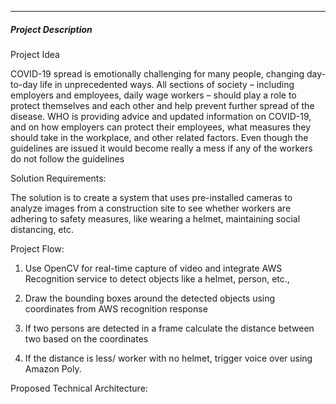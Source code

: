 
---

<h5 id="project-description">Project Description</h5>
<p>Project Idea</p>
<p>COVID-19 spread is emotionally challenging for many people, changing day-to-day life in unprecedented ways. All sections of society – including employers and employees, daily wage workers – should play a role to protect themselves and each other and help prevent further spread of the disease. WHO is providing advice and updated information on COVID-19, and on how employers can protect their employees, what measures they should take in the workplace, and other related factors. Even though the guidelines are issued it would become really a mess if any of the workers do not follow the guidelines</p>
<p>Solution Requirements:</p>
<p>The solution is to create a system that uses pre-installed cameras to analyze images from a construction site to see whether workers are adhering to safety measures, like wearing a helmet, maintaining social distancing, etc.</p>
<p>Project Flow:</p>
<ol>
<li>
<p>Use OpenCV for real-time capture of video and integrate AWS Recognition service to detect objects like a helmet, person, etc.,</p>
</li>
<li>
<p>Draw the bounding boxes around the detected objects using coordinates from AWS recognition response</p>
</li>
<li>
<p>If two persons are detected in a frame calculate the distance between two based on the coordinates</p>
</li>
<li>
<p>If the distance is less/ worker with no helmet, trigger voice over using Amazon Poly.</p>
</li>
</ol>
<p>Proposed Technical Architecture:</p>
<p><img src="https://lh6.googleusercontent.com/Y4UOVLDzPoru2atXu3b5gzwb6zCLaEbnyDqiP2Ae6Iu1xoO80FxJ4ENBnMBjbVtXhjFJvnQeGgN_ggKY68YYXk5dgQUgDD7GrHDBOmtnacn5HFpfXgbLFUu5GWl5yc8d9_XYIH8" alt=""></p>

